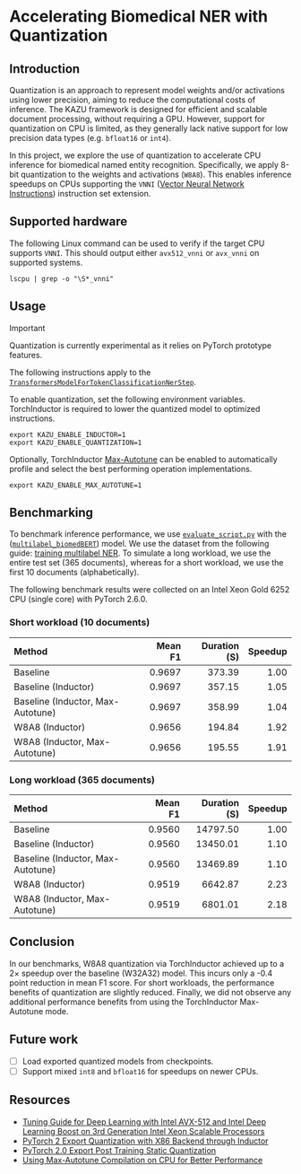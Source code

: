 # Accelerating Biomedical NER with Quantization

## Introduction

Quantization is an approach to represent model weights and/or activations using lower precision, aiming to reduce the computational costs of inference. The KAZU framework is designed for efficient and scalable document processing, without requiring a GPU. However, support for quantization on CPU is limited, as they generally lack native support for low precision data types (e.g. `bfloat16` or `int4`).

In this project, we explore the use of quantization to accelerate CPU inference for biomedical named entity recognition. Specifically, we apply 8-bit quantization to the weights and activations (`W8A8`). This enables inference speedups on CPUs supporting the `VNNI` ([Vector Neural Network Instructions](https://en.wikichip.org/wiki/x86/avx512_vnni)) instruction set extension.

## Supported hardware

The following Linux command can be used to verify if the target CPU supports `VNNI`. This should output either `avx512_vnni` or `avx_vnni` on supported systems.

```shell
lscpu | grep -o "\S*_vnni"
```

## Usage

> [!IMPORTANT]
> Quantization is currently experimental as it relies on PyTorch prototype features.

The following instructions apply to the [`TransformersModelForTokenClassificationNerStep`](https://astrazeneca.github.io/KAZU/_autosummary/kazu.steps.ner.hf_token_classification.html#kazu.steps.ner.hf_token_classification.TransformersModelForTokenClassificationNerStep).

To enable quantization, set the following environment variables. TorchInductor is required to lower the quantized model to optimized instructions.

```shell
export KAZU_ENABLE_INDUCTOR=1
export KAZU_ENABLE_QUANTIZATION=1
```

Optionally, TorchInductor [Max-Autotune](https://pytorch.org/tutorials/prototype/max_autotune_on_CPU_tutorial.html) can be enabled to automatically profile and select the best performing operation implementations.

```shell
export KAZU_ENABLE_MAX_AUTOTUNE=1
```

## Benchmarking

To benchmark inference performance, we use [`evaluate_script.py`](/kazu/training/evaluate_script.py) with the ([`multilabel_biomedBERT`](/resources/kazu_model_pack_public/multilabel_biomedBERT)) model. We use the dataset from the following guide: [training multilabel NER](https://astrazeneca.github.io/KAZU/training_multilabel_ner.html). To simulate a long workload, we use the entire test set (365 documents), whereas for a short workload, we use the first 10 documents (alphabetically).

The following benchmark results were collected on an Intel Xeon Gold 6252 CPU (single core) with PyTorch 2.6.0.

### Short workload (10 documents)

| Method                            | Mean F1 | Duration (S) | Speedup |
| :-------------------------------- | ------: | -----------: | ------: |
| Baseline                          |  0.9697 |       373.39 |    1.00 |
| Baseline (Inductor)               |  0.9697 |       357.15 |    1.05 |
| Baseline (Inductor, Max-Autotune) |  0.9697 |       358.99 |    1.04 |
| W8A8 (Inductor)                   |  0.9656 |       194.84 |    1.92 |
| W8A8 (Inductor, Max-Autotune)     |  0.9656 |       195.55 |    1.91 |

### Long workload (365 documents)

| Method                            | Mean F1 | Duration (S) | Speedup |
| :-------------------------------- | ------: | -----------: | ------: |
| Baseline                          |  0.9560 |     14797.50 |    1.00 |
| Baseline (Inductor)               |  0.9560 |     13450.01 |    1.10 |
| Baseline (Inductor, Max-Autotune) |  0.9560 |     13469.89 |    1.10 |
| W8A8 (Inductor)                   |  0.9519 |      6642.87 |    2.23 |
| W8A8 (Inductor, Max-Autotune)     |  0.9519 |      6801.01 |    2.18 |

## Conclusion

In our benchmarks, W8A8 quantization via TorchInductor achieved up to a 2&times; speedup over the baseline (W32A32) model. This incurs only a -0.4 point reduction in mean F1 score. For short workloads, the performance benefits of quantization are slightly reduced. Finally, we did not observe any additional performance benefits from using the TorchInductor Max-Autotune mode.

## Future work

- [ ] Load exported quantized models from checkpoints.
- [ ] Support mixed `int8` and `bfloat16` for speedups on newer CPUs.

## Resources

- [Tuning Guide for Deep Learning with Intel AVX-512 and Intel Deep Learning Boost on 3rd Generation Intel Xeon Scalable Processors](https://www.intel.com/content/www/us/en/developer/articles/guide/deep-learning-with-avx512-and-dl-boost.html)
- [PyTorch 2 Export Quantization with X86 Backend through Inductor](https://pytorch.org/tutorials/prototype/pt2e_quant_x86_inductor.html)
- [PyTorch 2.0 Export Post Training Static Quantization](https://pytorch.org/tutorials/prototype/pt2e_quant_ptq_static.html)
- [Using Max-Autotune Compilation on CPU for Better Performance](https://pytorch.org/tutorials/prototype/max_autotune_on_CPU_tutorial.html)
